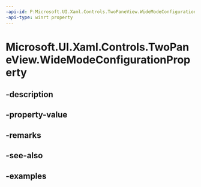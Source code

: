 ```yaml
---
-api-id: P:Microsoft.UI.Xaml.Controls.TwoPaneView.WideModeConfigurationProperty
-api-type: winrt property
---
```


<!-- Property syntax.
public DependencyProperty WideModeConfigurationProperty { get; }
-->

# Microsoft.UI.Xaml.Controls.TwoPaneView.WideModeConfigurationProperty

## -description

## -property-value

## -remarks

## -see-also

## -examples

